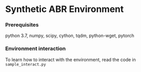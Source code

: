 # Synthetic ABR Environment

### Prerequisites
python 3.7, numpy, scipy, cython, tqdm, python-wget, pytorch

### Environment interaction

To learn how to interact with the environment, read the code in `sample_interact.py`
